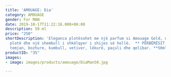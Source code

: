 ```yaml
---
title: 'AMOUAGE: Dia'
category: AMOUAGE
gender: For MAN
date: 2019-10-17T11:22:16.000+06:00
description: 50 ml
price: "250"
shortDescription: 'Eleganca plotësohet me një parfum si Amouage Gold, një  aromë e
  plotë dhe një shembull i shkëlqyer i shijes së hollë.  ** PËRBËRËSIT **: Kardamom,
  temjan, bozhure, kumbull, vetiver, lëkurë, paçuli dhe qelibar. **50ml-EDP-MAN**'
productID: "35"
images:
- image: images/products/amouage/DiaMan50.jpg

---
```

